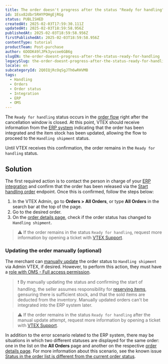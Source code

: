 ```yaml
---
title: The order doesn't progress after the status "Ready for handling"
id: 1Esx82dbr5RHYPOHgEjRGg
status: PUBLISHED
createdAt: 2025-02-03T17:59:30.111Z
updatedAt: 2025-02-03T18:59:58.956Z
publishedAt: 2025-02-03T18:59:58.956Z
firstPublishedAt: 2025-02-03T18:59:58.956Z
contentType: tutorial
productTeam: Post-purchase
author: 6DODK49lJPk3yvcoe6GB6g
slugEN: the-order-doesnt-progress-after-the-status-ready-for-handling
legacySlug: the-order-doesnt-progress-after-the-status-ready-for-handling
locale: en
subcategoryId: 2Q0IQjRcOqSgJTh6wRHVMB
tags:
  - Handling
  - Orders
  - Order status
  - Integration
  - ERP
  - OMS
---
```


The `Ready for handling` status occurs in the [order flow](/en/tutorial/order-flow-and-status--tutorials_196#seller-flow) right after the cancellation window is closed. At this point, VTEX should receive information from the [ERP system](https://developers.vtex.com/docs/guides/erp-integration-guide) indicating that the order has been integrated and the item stock has been updated, allowing the flow to proceed to the `Handling shipment` status.

Until VTEX receives this confirmation, the order remains in the `Ready for handling` status.

## Solution

The first required action is to contact the person in charge of your [ERP integration](https://developers.vtex.com/docs/guides/erp-integration-guide) and confirm that the order has been released via the [Start handling order](https://developers.vtex.com/docs/api-reference/orders-api#post-/api/oms/pvt/orders/-orderId-/start-handling) endpoint. Once this is confirmed, follow the steps below:

1. In the VTEX Admin, go to __Orders > All Orders__, or type __All Orders__ in the search bar at the top of the page.
2. Go to the desired order.
3. On the [order details page](/en/tutorial/order-details-page--2Y75n54Cc9VizrlG1N6ZNl), check if the order status has changed to `Handling shipment`.

> ⚠️ If the order remains in the status `Ready for handling`, request more information by opening a ticket with [VTEX Support](https://help.vtex.com/en/support).

### Updating the order manually (optional)

The merchant can [manually update](/en/tutorial/moving-order-to-start-handling-shipping--tutorials_198#through-vtex-admin) the order status to `Handling shipment` via Admin VTEX, if desired. However, to perform this action, they must have a [role with OMS - Full access permission](/en/tutorial/roles--7HKK5Uau2H6wxE1rH5oRbc#roles). 

> ❗ By manually updating the status and confirming the start of handling, the seller assumes responsibility for [reserving items](/en/tutorial/how-does-reservation-work--tutorials_92), gensuring there is sufficient stock, and that the sold items are deducted from the inventory. Manually updated orders can't be integrated into the ERP system later.

> ⚠️ If the order remains in the status `Ready for handling` after the manual update attempt, request more information by opening a ticket with [VTEX Support](https://help.vtex.com/en/support).

In addition to the error scenario related to the ERP system, there may be situations in which two different statuses are displayed for the same order: one in the list on the __All Orders__ page and another on the respective [order details page](/en/tutorial/order-details-page--2Y75n54Cc9VizrlG1N6ZNl). For more information about this scenario, see the known issue [Status in the order list is different from the current order status](/en/known-issues/status-in-the-order-list-is-different-from-the-current-order-status--2UBFdtXWtCIygv0SiObCTN).

